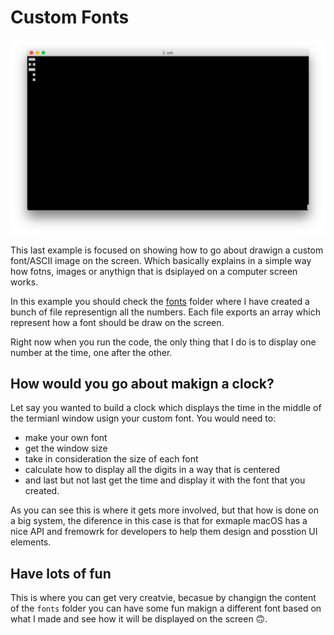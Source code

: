 # Custom Fonts

![custom_font](https://raw.githubusercontent.com/davidgatti/How-to-use-Readline-in-NodeJS/master/assets/custom_font.png)

This last example is focused on showing how to go about drawign a custom font/ASCII image on the screen. Which basically explains in a simple way how fotns, images or anythign that is dsiplayed on a computer screen works. 

In this example you should check the [fonts](https://github.com/davidgatti/How-to-use-Readline-in-NodeJS/tree/master/04_custom_fonts/fonts) folder where I have created a bunch of file representign all the numbers. Each file exports an array which represent how a font should be draw on the screen. 

Right now when you run the code, the only thing that I do is to display one number at the time, one after the other. 

## How would you go about makign a clock?

Let say you wanted to build a clock which displays the time in the middle of the termianl window usign your custom font. You would need to:

- make your own font
- get the window size
- take in consideration the size of each font 
- calculate how to display all the digits in a way that is centered 
- and last but not last get the time and display it with the font that you created.

As you can see this is where it gets more involved, but that how is done on a big system, the diference in this case is that for exmaple macOS has a nice API and fremowrk for developers to help them design and posstion UI elements.

## Have lots of fun

This is where you can get very creatvie, becasue by changign the content of the `fonts` folder you can have some fun makign a different font based on what I made and see how it will be displayed on the screen 🙃.

